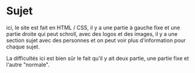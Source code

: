 # Sujet

ici, le site est fait en HTML / CSS, il y a une partie à gauche fixe et une partie droite qui peut schroll, avec des logos et des images, il y a une section sujet avec des personnes et on peut voir plus d'information pour chaque sujet.

La difficultés ici est bien sûr le fait qu'il y ait deux partie, une partie fixe et l'autre "normale".
